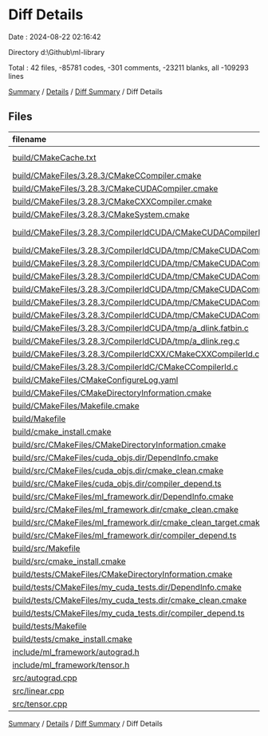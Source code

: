 # Diff Details

Date : 2024-08-22 02:16:42

Directory d:\\Github\\ml-library

Total : 42 files,  -85781 codes, -301 comments, -23211 blanks, all -109293 lines

[Summary](results.md) / [Details](details.md) / [Diff Summary](diff.md) / Diff Details

## Files
| filename | language | code | comment | blank | total |
| :--- | :--- | ---: | ---: | ---: | ---: |
| [build/CMakeCache.txt](/build/CMakeCache.txt) | CMake Cache | -636 | 0 | -148 | -784 |
| [build/CMakeFiles/3.28.3/CMakeCCompiler.cmake](/build/CMakeFiles/3.28.3/CMakeCCompiler.cmake) | CMake | -57 | 0 | -18 | -75 |
| [build/CMakeFiles/3.28.3/CMakeCUDACompiler.cmake](/build/CMakeFiles/3.28.3/CMakeCUDACompiler.cmake) | CMake | -60 | 0 | -17 | -77 |
| [build/CMakeFiles/3.28.3/CMakeCXXCompiler.cmake](/build/CMakeFiles/3.28.3/CMakeCXXCompiler.cmake) | CMake | -66 | 0 | -20 | -86 |
| [build/CMakeFiles/3.28.3/CMakeSystem.cmake](/build/CMakeFiles/3.28.3/CMakeSystem.cmake) | CMake | -10 | 0 | -6 | -16 |
| [build/CMakeFiles/3.28.3/CompilerIdCUDA/CMakeCUDACompilerId.cu](/build/CMakeFiles/3.28.3/CompilerIdCUDA/CMakeCUDACompilerId.cu) | CUDA C++ | -337 | -28 | -104 | -469 |
| [build/CMakeFiles/3.28.3/CompilerIdCUDA/tmp/CMakeCUDACompilerId.cpp1.ii](/build/CMakeFiles/3.28.3/CompilerIdCUDA/tmp/CMakeCUDACompilerId.cpp1.ii) | C++ | -23,626 | 0 | -11,471 | -35,097 |
| [build/CMakeFiles/3.28.3/CompilerIdCUDA/tmp/CMakeCUDACompilerId.cpp4.ii](/build/CMakeFiles/3.28.3/CompilerIdCUDA/tmp/CMakeCUDACompilerId.cpp4.ii) | C++ | -22,352 | 0 | -10,832 | -33,184 |
| [build/CMakeFiles/3.28.3/CompilerIdCUDA/tmp/CMakeCUDACompilerId.cudafe1.c](/build/CMakeFiles/3.28.3/CompilerIdCUDA/tmp/CMakeCUDACompilerId.cudafe1.c) | C | -27 | 0 | -9 | -36 |
| [build/CMakeFiles/3.28.3/CompilerIdCUDA/tmp/CMakeCUDACompilerId.cudafe1.cpp](/build/CMakeFiles/3.28.3/CompilerIdCUDA/tmp/CMakeCUDACompilerId.cudafe1.cpp) | C++ | -35,353 | 0 | -4 | -35,357 |
| [build/CMakeFiles/3.28.3/CompilerIdCUDA/tmp/CMakeCUDACompilerId.cudafe1.stub.c](/build/CMakeFiles/3.28.3/CompilerIdCUDA/tmp/CMakeCUDACompilerId.cudafe1.stub.c) | C | -14 | 0 | -2 | -16 |
| [build/CMakeFiles/3.28.3/CompilerIdCUDA/tmp/CMakeCUDACompilerId.fatbin.c](/build/CMakeFiles/3.28.3/CompilerIdCUDA/tmp/CMakeCUDACompilerId.fatbin.c) | C | -60 | 0 | -1 | -61 |
| [build/CMakeFiles/3.28.3/CompilerIdCUDA/tmp/a_dlink.fatbin.c](/build/CMakeFiles/3.28.3/CompilerIdCUDA/tmp/a_dlink.fatbin.c) | C | -55 | 0 | -1 | -56 |
| [build/CMakeFiles/3.28.3/CompilerIdCUDA/tmp/a_dlink.reg.c](/build/CMakeFiles/3.28.3/CompilerIdCUDA/tmp/a_dlink.reg.c) | C | -1 | 0 | -1 | -2 |
| [build/CMakeFiles/3.28.3/CompilerIdCXX/CMakeCXXCompilerId.cpp](/build/CMakeFiles/3.28.3/CompilerIdCXX/CMakeCXXCompilerId.cpp) | C++ | -659 | -63 | -148 | -870 |
| [build/CMakeFiles/3.28.3/CompilerIdC/CMakeCCompilerId.c](/build/CMakeFiles/3.28.3/CompilerIdC/CMakeCCompilerId.c) | C | -670 | -61 | -150 | -881 |
| [build/CMakeFiles/CMakeConfigureLog.yaml](/build/CMakeFiles/CMakeConfigureLog.yaml) | YAML | -1,043 | -40 | -46 | -1,129 |
| [build/CMakeFiles/CMakeDirectoryInformation.cmake](/build/CMakeFiles/CMakeDirectoryInformation.cmake) | CMake | -12 | 0 | -5 | -17 |
| [build/CMakeFiles/Makefile.cmake](/build/CMakeFiles/Makefile.cmake) | CMake | -163 | 0 | -6 | -169 |
| [build/Makefile](/build/Makefile) | Makefile | -83 | -53 | -47 | -183 |
| [build/cmake_install.cmake](/build/cmake_install.cmake) | CMake | -51 | 0 | -11 | -62 |
| [build/src/CMakeFiles/CMakeDirectoryInformation.cmake](/build/src/CMakeFiles/CMakeDirectoryInformation.cmake) | CMake | -12 | 0 | -5 | -17 |
| [build/src/CMakeFiles/cuda_objs.dir/DependInfo.cmake](/build/src/CMakeFiles/cuda_objs.dir/DependInfo.cmake) | CMake | -17 | 0 | -7 | -24 |
| [build/src/CMakeFiles/cuda_objs.dir/cmake_clean.cmake](/build/src/CMakeFiles/cuda_objs.dir/cmake_clean.cmake) | CMake | -8 | 0 | -2 | -10 |
| [build/src/CMakeFiles/cuda_objs.dir/compiler_depend.ts](/build/src/CMakeFiles/cuda_objs.dir/compiler_depend.ts) | TypeScript | -2 | 0 | -1 | -3 |
| [build/src/CMakeFiles/ml_framework.dir/DependInfo.cmake](/build/src/CMakeFiles/ml_framework.dir/DependInfo.cmake) | CMake | -18 | 0 | -7 | -25 |
| [build/src/CMakeFiles/ml_framework.dir/cmake_clean.cmake](/build/src/CMakeFiles/ml_framework.dir/cmake_clean.cmake) | CMake | -12 | 0 | -2 | -14 |
| [build/src/CMakeFiles/ml_framework.dir/cmake_clean_target.cmake](/build/src/CMakeFiles/ml_framework.dir/cmake_clean_target.cmake) | CMake | -3 | 0 | -1 | -4 |
| [build/src/CMakeFiles/ml_framework.dir/compiler_depend.ts](/build/src/CMakeFiles/ml_framework.dir/compiler_depend.ts) | TypeScript | -2 | 0 | -1 | -3 |
| [build/src/Makefile](/build/src/Makefile) | Makefile | -134 | -56 | -62 | -252 |
| [build/src/cmake_install.cmake](/build/src/cmake_install.cmake) | CMake | -37 | 0 | -8 | -45 |
| [build/tests/CMakeFiles/CMakeDirectoryInformation.cmake](/build/tests/CMakeFiles/CMakeDirectoryInformation.cmake) | CMake | -12 | 0 | -5 | -17 |
| [build/tests/CMakeFiles/my_cuda_tests.dir/DependInfo.cmake](/build/tests/CMakeFiles/my_cuda_tests.dir/DependInfo.cmake) | CMake | -19 | 0 | -7 | -26 |
| [build/tests/CMakeFiles/my_cuda_tests.dir/cmake_clean.cmake](/build/tests/CMakeFiles/my_cuda_tests.dir/cmake_clean.cmake) | CMake | -14 | 0 | -2 | -16 |
| [build/tests/CMakeFiles/my_cuda_tests.dir/compiler_depend.ts](/build/tests/CMakeFiles/my_cuda_tests.dir/compiler_depend.ts) | TypeScript | -2 | 0 | -1 | -3 |
| [build/tests/Makefile](/build/tests/Makefile) | Makefile | -125 | -53 | -59 | -237 |
| [build/tests/cmake_install.cmake](/build/tests/cmake_install.cmake) | CMake | -37 | 0 | -8 | -45 |
| [include/ml_framework/autograd.h](/include/ml_framework/autograd.h) | C++ | -25 | -14 | -5 | -44 |
| [include/ml_framework/tensor.h](/include/ml_framework/tensor.h) | C++ | 5 | 2 | 1 | 8 |
| [src/autograd.cpp](/src/autograd.cpp) | C++ | 22 | 4 | 6 | 32 |
| [src/linear.cpp](/src/linear.cpp) | C++ | -7 | 7 | 0 | 0 |
| [src/tensor.cpp](/src/tensor.cpp) | C++ | 13 | 54 | 12 | 79 |

[Summary](results.md) / [Details](details.md) / [Diff Summary](diff.md) / Diff Details